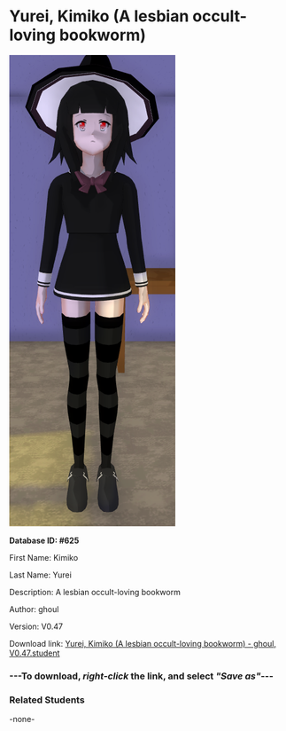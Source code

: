 # Yurei, Kimiko (A lesbian occult-loving bookworm)

<img src="Files/Yurei, Kimiko (A lesbian occult-loving bookworm).png" title="Yurei, Kimiko (A lesbian occult-loving bookworm) - ghoul, V0.47">

**Database ID: #625**

First Name: Kimiko

Last Name: Yurei

Description: A lesbian occult-loving bookworm

Author: ghoul

Version: V0.47

Download link: <a href="https://raw.githubusercontent.com/Arbiter1223/Daigaku-Gurashi-Custom-Students/master/Students/Files/Yurei%2C%20Kimiko%20(A%20lesbian%20occult-loving%20bookworm)%20-%20ghoul%2C%20V0.47.student">Yurei, Kimiko (A lesbian occult-loving bookworm) - ghoul, V0.47.student</a>

### ---**To download, _right-click_ the link, and select _"Save as"_**---

### Related Students

-none-
